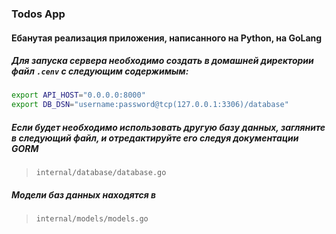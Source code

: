 ### Todos App
#### Ебанутая реализация приложения, написанного на Python, на GoLang

##### Для запуска сервера необходимо создать в домашней директории файл `.cenv` с следующим содержимым:
```bash
export API_HOST="0.0.0.0:8000"
export DB_DSN="username:password@tcp(127.0.0.1:3306)/database"
```

##### Если будет необходимо использовать другую базу данных, загляните в следующий файл, и отредактируйте его следуя документации GORM
> `internal/database/database.go`

##### Модели баз данных находятся в
> `internal/models/models.go`
